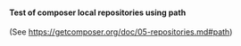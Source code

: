 #### Test of composer local repositories using path

(See https://getcomposer.org/doc/05-repositories.md#path)